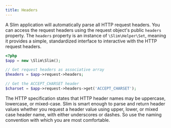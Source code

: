```yaml
---
title: Headers
---
```

A Slim application will automatically parse all HTTP request headers. You can access the request headers using the
request object's public `headers` property. The `headers` property is an instance of `\Slim\Helper\Set`, meaning
it provides a simple, standardized interface to interactive with the HTTP request headers.

```php
<?php
$app = new \Slim\Slim();

// Get request headers as associative array
$headers = $app->request->headers;

// Get the ACCEPT_CHARSET header
$charset = $app->request->headers->get('ACCEPT_CHARSET');
```

The HTTP specification states that HTTP header names may be uppercase, lowercase, or mixed-case. Slim is smart enough
to parse and return header values whether you request a header value using upper, lower, or mixed case header name,
with either underscores or dashes. So use the naming convention with which you are most comfortable.
